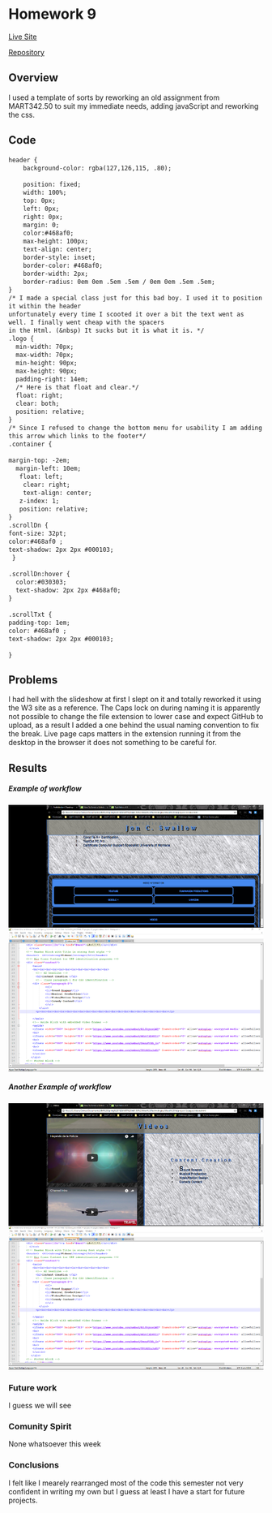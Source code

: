 # Homework 9

[Live Site](https://jonswallow.github.io/441-work/HW-10)

[Repository](https://github.com/JonSwallow/441-work/tree/master/HW-10)

## Overview
I used a template of sorts by reworking an old assignment from MART342.50 to suit my immediate needs, adding javaScript and reworking the css.


## Code
```
header {
    background-color: rgba(127,126,115, .80);

    position: fixed;
    width: 100%;
    top: 0px;
    left: 0px;
    right: 0px;
    margin: 0;
    color:#468af0;
    max-height: 100px;
    text-align: center;
    border-style: inset;
    border-color: #468af0;
    border-width: 2px;
    border-radius: 0em 0em .5em .5em / 0em 0em .5em .5em;
}
/* I made a special class just for this bad boy. I used it to position it within the header
unfortunately every time I scooted it over a bit the text went as well. I finally went cheap with the spacers
in the Html. (&nbsp) It sucks but it is what it is. */
.logo {
  min-width: 70px;
  max-width: 70px;
  min-height: 90px;
  max-height: 90px;
  padding-right: 14em;
  /* Here is that float and clear.*/
  float: right;
  clear: both;
  position: relative;
}
/* Since I refused to change the bottom menu for usability I am adding this arrow which links to the footer*/
.container {

margin-top: -2em;
  margin-left: 10em;
   float: left;
    clear: right;
    text-align: center;
   z-index: 1;
   position: relative;
}
.scrollDn {
font-size: 32pt;
color:#468af0 ;
text-shadow: 2px 2px #000103;
 }

.scrollDn:hover {
  color:#030303;
  text-shadow: 2px 2px #468af0;
}

.scrollTxt {
padding-top: 1em;
color: #468af0 ;
text-shadow: 2px 2px #000103;

}
```

## Problems
I had hell with the slideshow at first I slept on it and totally reworked it using the W3 site as a reference.
The Caps lock on during naming it is apparently not possible to change the file extension to lower case and expect GitHub to upload, as 
a result I added a one behind the usual naming convention to fix the break. Live page caps matters in the extension running it from the desktop in the 
browser it does not something to be careful for. 

## Results
##### Example of workflow
![Screen1](images/result1.png)

##### Another Example of workflow
![Screen2](images/result.png)

### Future work
I guess we will see 

### Comunity Spirit
None whatsoever this week

### Conclusions
I felt like I mearely rearranged most of the code this semester not very confident in writing my own but I guess at least I have a start for future projects.